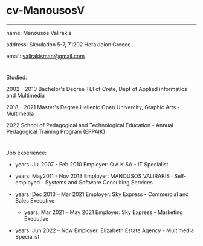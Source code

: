 # cv-ManousosV

---
name: Manousos Valirakis

address: Skouladon 5-7, 71202 Herakleion Greece

email: valirakisman@gmail.com
# 
Studied:

2002 - 2010 Bachelor's Degree TEI of Crete, Dept of Applied informatics and Multimedia

2018 - 2021 Master's Degree Hellenic Open Univercity, Graphic Arts - Multimedia

2022 School of Pedagogical and Technological Education - Annual Pedagogical Training Program (EPPAIK)
#
Job experience:
- years: Jul 2007 - Feb 2010
  Employer: O.A.K SA - IT Specialist

- years: May2011 - Nov 2013
  Employer: MANOUSOS VALIRAKIS · Self-employed - Systems and Software Consulting Services

- years: Dec 2013 – Mar 2021
  Employer: Sky Express - Commercial and Sales Executive

  - years: Mar 2021 – May 2021
  Employer: Sky Express - Marketing Executive

 - years: Jun 2022 – Now
   Employer: Elizabeth Estate Agency - Multimedia Specialist

